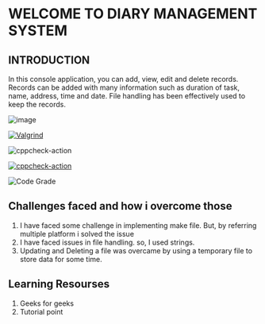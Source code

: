 # WELCOME TO DIARY MANAGEMENT SYSTEM

## INTRODUCTION
In this console application, you can add, view, edit and delete records. Records can be added with many information such as duration of task, name, address, time and date. File handling has been effectively used to keep the records.

![image](https://www.codewithc.com/wp-content/uploads/2014/04/diary-menu.png)


[![Valgrind](https://github.com/AvinasH-5/Stepin_diarymanagementsystem/actions/workflows/valgrind.yml/badge.svg)](https://github.com/AvinasH-5/Stepin_diarymanagementsystem/actions/workflows/valgrind.yml)

![cppcheck-action](https://www.code-inspector.com/project/27741/score/svg)

[![cppcheck-action](https://github.com/AvinasH-5/Stepin_diarymanagementsystem/actions/workflows/c-cpp.yml/badge.svg)](https://github.com/AvinasH-5/Stepin_diarymanagementsystem/actions/workflows/c-cpp.yml)

<image src = "https://www.code-inspector.com/project/27741/status/svg" alt="Code Grade" />

## Challenges faced and how i overcome those

1. I have faced some challenge in implementing make file. But, by referring multiple platform i solved the issue
2. I have faced issues in file handling. so, I used strings.
3. Updating and Deleting a file was overcame by using a temporary file to store data for some time.

## Learning Resourses

1. Geeks for geeks
2. Tutorial point
